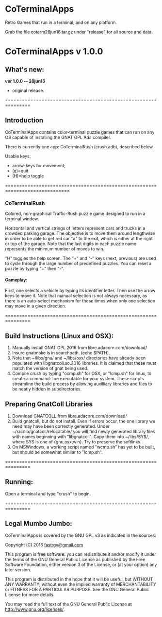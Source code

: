 # CoTerminalApps
Retro Games that run in a terminal, and on any platform.

Grab the file coterm28jun16.tar.gz under "release" for all source and data.


# CoTerminalApps v 1.0.0

## What's new:


**ver 1.0.0 -- 28jun16**

* original release.


===============================================================
## Introduction
CoTerminalApps contains color-terminal puzzle games that can run on any OS capable of installing the GNAT GPL Ada compiler.

There is currently one app:  CoTerminalRush (crush.adb), described below.

Usable keys:

* arrow-keys for movement;
* (q)=quit
* (H)=help toggle


=============================================================================
### CoTerminalRush
Colored, non-graphical Traffic-Rush puzzle game designed to run in a terminal window.

Horizontal and vertical strings of letters represent cars and trucks in a crowded parking garage.  The objective is to move them around lengthwise in order to be able to get red car "a" to the exit, which is either at the right or top of the garage.  Note that the last digits in each puzzle name represents the minimum number of moves to win.

"H" toggles the help screen.  The "+" and "-" keys (next, previous) are used to cycle through the large number of predefined puzzles.  You can reset a puzzle by typing "+" then "-".

#### Gameplay:  
First, one selects a vehicle by typing its identifier letter.  Then use the arrow keys to move it.  Note that manual selection is not always necessary, as there is an auto-select mechanism for those times when only one selection may move in a given direction.  

===============================================================
## Build Instructions (Linux and OSX):
1) Manually install GNAT GPL 2016 from libre.adacore.com/download/
2) Insure gnatmake is in searchpath. (echo $PATH).
3) Note that ~/libs/gnu/ and ~/libs/osx/ directories have already been populated with libgnatcoll.so.2016 libraries.  It is claimed that these must match the version of gnat being used.
4) Compile crush by typing "ocmp.sh" for OSX, or "lcmp.sh" for linux, to create a command-line executable for your system.  These scripts streamline the build process by allowing auxilliary libraries and files to be neatly hidden in subdirectories.


## Preparing GnatColl Libraries
1) Download GNATCOLL from libre.adacore.com/download/
2) Build gnatcoll, but do not install.  Even if errors occur, the one library we need may have been correctly generated.  Under ~/src/lib/gnatcoll/relocatable/ you will find newly generated library files with names beginning with "libgnatcoll".  Copy them into ~/libs/SYS/, where SYS is one of {gnu,osx,win}.  Try to preserve the softlinks.  
3) On MSWindows, a working script named "wcmp.sh" has yet to be built,
	but should be somewhat similar to "lcmp.sh".

===============================================================
## Running:
Open a terminal and type "crush" to begin.

===============================================================
## Legal Mumbo Jumbo:

CoTerminalApps is covered by the GNU GPL v3 as indicated in the sources:

 Copyright (C) 2016  <fastrgv@gmail.com>

 This program is free software: you can redistribute it and/or modify
 it under the terms of the GNU General Public License as published by
 the Free Software Foundation, either version 3 of the License, or
 (at your option) any later version.

 This program is distributed in the hope that it will be useful,
 but WITHOUT ANY WARRANTY; without even the implied warranty of
 MERCHANTABILITY or FITNESS FOR A PARTICULAR PURPOSE.  See the
 GNU General Public License for more details.

 You may read the full text of the GNU General Public License
 at <http://www.gnu.org/licenses/>.
